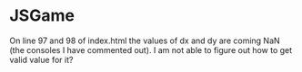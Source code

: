 # JSGame

On line 97 and 98 of index.html the values of dx and dy are coming NaN (the consoles I have commented out). I am not able to figure out how to get valid value for it?
